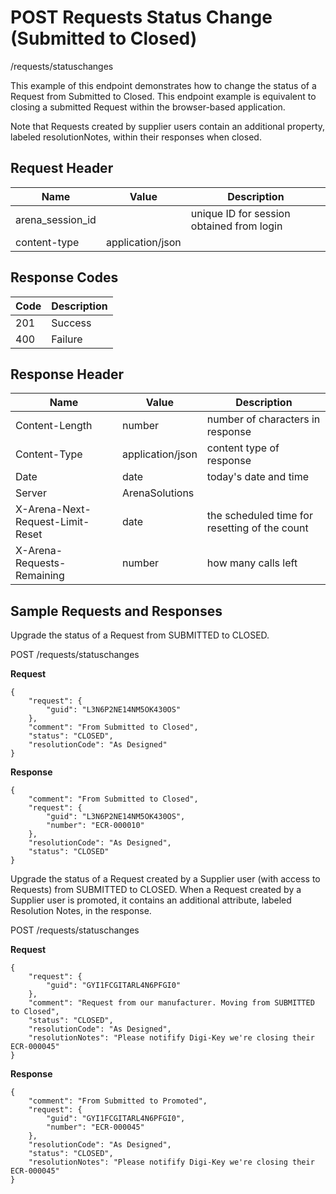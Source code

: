 # POST Requests Status Change (Submitted to Closed)
/requests/statuschanges

This example of this endpoint demonstrates how to change the status of a Request from Submitted to Closed. This endpoint example is equivalent to closing a submitted Request within the browser-based application.

Note that Requests created by supplier users contain an additional property, labeled resolutionNotes, within their responses when closed.

## Request Header

| Name<br> | Value<br> | Description<br> |
|  --- |  --- |  --- | 
| arena_session_id<br> |   | unique ID for session obtained from login<br> |
| content-type<br> | application/json<br> |   |

## Response Codes

| Code<br> | Description<br> |
|  --- |  --- | 
| 201<br> | Success<br> |
| 400<br> | Failure<br> |

## Response Header

| Name<br> | Value<br> | Description<br> |
|  --- |  --- |  --- | 
| Content-Length<br> | number<br> | number of characters in response<br> |
| Content-Type<br> | application/json<br> | content type of response<br> |
| Date<br> | date<br> | today's date and time<br> |
| Server<br> | ArenaSolutions<br> |   |
| X-Arena-Next-Request-Limit-Reset<br> | date<br> | the scheduled time for resetting of the count<br> |
| X-Arena-Requests-Remaining<br> | number<br> | how many calls left<br> |

## Sample Requests and Responses
Upgrade the status of a Request from SUBMITTED to CLOSED.

POST /requests/statuschanges

**Request** 

```
{
    "request": {
        "guid": "L3N6P2NE14NM5OK430OS"
    },
    "comment": "From Submitted to Closed",
    "status": "CLOSED",
    "resolutionCode": "As Designed"
}
```
**Response** 

```
{
    "comment": "From Submitted to Closed",
    "request": {
        "guid": "L3N6P2NE14NM5OK430OS",
        "number": "ECR-000010"
    },
    "resolutionCode": "As Designed",
    "status": "CLOSED"
}
```
Upgrade the status of a Request created by a Supplier user \(with access to Requests\) from SUBMITTED to CLOSED. When a Request created by a Supplier user is promoted, it contains an additional attribute, labeled Resolution Notes, in the response.

POST /requests/statuschanges

**Request** 

```
{
    "request": {
        "guid": "GYI1FCGITARL4N6PFGI0"
    },
    "comment": "Request from our manufacturer. Moving from SUBMITTED to Closed",
    "status": "CLOSED",
    "resolutionCode": "As Designed",
    "resolutionNotes": "Please notifify Digi-Key we're closing their ECR-000045"
}
```
**Response** 

```
{
    "comment": "From Submitted to Promoted",
    "request": {
        "guid": "GYI1FCGITARL4N6PFGI0",
        "number": "ECR-000045"
    },
    "resolutionCode": "As Designed",
    "status": "CLOSED",
    "resolutionNotes": "Please notifify Digi-Key we're closing their ECR-000045"
}
```
